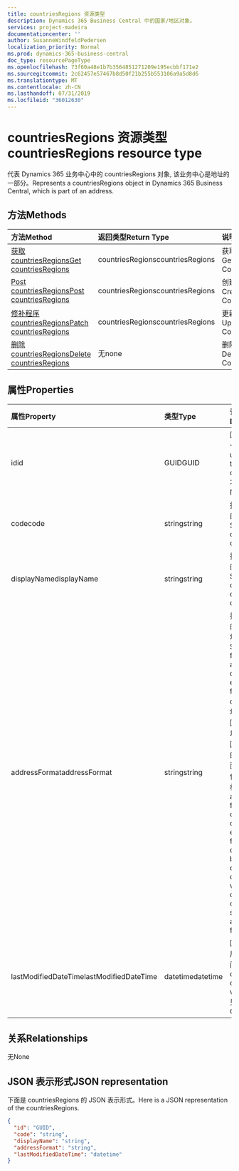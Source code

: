 ```yaml
---
title: countriesRegions 资源类型
description: Dynamics 365 Business Central 中的国家/地区对象。
services: project-madeira
documentationcenter: ''
author: SusanneWindfeldPedersen
localization_priority: Normal
ms.prod: dynamics-365-business-central
doc_type: resourcePageType
ms.openlocfilehash: 73f60a48e1b7b3564851271209e195ecbbf171e2
ms.sourcegitcommit: 2c62457e57467b8d50f21b255b553106a9a5d8d6
ms.translationtype: MT
ms.contentlocale: zh-CN
ms.lasthandoff: 07/31/2019
ms.locfileid: "36012630"
---
```

# <a name="countriesregions-resource-type"></a><span data-ttu-id="1b87e-103">countriesRegions 资源类型</span><span class="sxs-lookup"><span data-stu-id="1b87e-103">countriesRegions resource type</span></span>
<span data-ttu-id="1b87e-104">代表 Dynamics 365 业务中心中的 countriesRegions 对象, 该业务中心是地址的一部分。</span><span class="sxs-lookup"><span data-stu-id="1b87e-104">Represents a countriesRegions object in Dynamics 365 Business Central, which is part of an address.</span></span>

## <a name="methods"></a><span data-ttu-id="1b87e-105">方法</span><span class="sxs-lookup"><span data-stu-id="1b87e-105">Methods</span></span>

| <span data-ttu-id="1b87e-106">方法</span><span class="sxs-lookup"><span data-stu-id="1b87e-106">Method</span></span>                                                              | <span data-ttu-id="1b87e-107">返回类型</span><span class="sxs-lookup"><span data-stu-id="1b87e-107">Return Type</span></span>    |<span data-ttu-id="1b87e-108">说明</span><span class="sxs-lookup"><span data-stu-id="1b87e-108">Description</span></span>                |
|:--------------------------------------------------------------------|:---------------|:--------------------------|
|[<span data-ttu-id="1b87e-109">获取 countriesRegions</span><span class="sxs-lookup"><span data-stu-id="1b87e-109">Get countriesRegions</span></span>](../api/dynamics-countriesregions-get.md)      |<span data-ttu-id="1b87e-110">countriesRegions</span><span class="sxs-lookup"><span data-stu-id="1b87e-110">countriesRegions</span></span>|<span data-ttu-id="1b87e-111">获取国家/地区。</span><span class="sxs-lookup"><span data-stu-id="1b87e-111">Get a Countries/Regions.</span></span>   |
|[<span data-ttu-id="1b87e-112">Post countriesRegions</span><span class="sxs-lookup"><span data-stu-id="1b87e-112">Post countriesRegions</span></span>](../api/dynamics-create-countriesregions.md)  |<span data-ttu-id="1b87e-113">countriesRegions</span><span class="sxs-lookup"><span data-stu-id="1b87e-113">countriesRegions</span></span>|<span data-ttu-id="1b87e-114">创建国家/地区。</span><span class="sxs-lookup"><span data-stu-id="1b87e-114">Create a Countries/Regions.</span></span>|
|[<span data-ttu-id="1b87e-115">修补程序 countriesRegions</span><span class="sxs-lookup"><span data-stu-id="1b87e-115">Patch countriesRegions</span></span>](../api/dynamics-countriesregions-update.md) |<span data-ttu-id="1b87e-116">countriesRegions</span><span class="sxs-lookup"><span data-stu-id="1b87e-116">countriesRegions</span></span>|<span data-ttu-id="1b87e-117">更新国家/地区。</span><span class="sxs-lookup"><span data-stu-id="1b87e-117">Update a Countries/Regions.</span></span>|
|[<span data-ttu-id="1b87e-118">删除 countriesRegions</span><span class="sxs-lookup"><span data-stu-id="1b87e-118">Delete countriesRegions</span></span>](../api/dynamics-countriesregions-delete.md)|<span data-ttu-id="1b87e-119">无</span><span class="sxs-lookup"><span data-stu-id="1b87e-119">none</span></span>            |<span data-ttu-id="1b87e-120">删除国家/地区。</span><span class="sxs-lookup"><span data-stu-id="1b87e-120">Delete a Countries/Regions.</span></span>|

## <a name="properties"></a><span data-ttu-id="1b87e-121">属性</span><span class="sxs-lookup"><span data-stu-id="1b87e-121">Properties</span></span>
| <span data-ttu-id="1b87e-122">属性</span><span class="sxs-lookup"><span data-stu-id="1b87e-122">Property</span></span>       | <span data-ttu-id="1b87e-123">类型</span><span class="sxs-lookup"><span data-stu-id="1b87e-123">Type</span></span>       |<span data-ttu-id="1b87e-124">说明</span><span class="sxs-lookup"><span data-stu-id="1b87e-124">Description</span></span>                                                  |
|:---------------|:-----------|:------------------------------------------------------------|
|<span data-ttu-id="1b87e-125">id</span><span class="sxs-lookup"><span data-stu-id="1b87e-125">id</span></span>              |<span data-ttu-id="1b87e-126">GUID</span><span class="sxs-lookup"><span data-stu-id="1b87e-126">GUID</span></span>        |<span data-ttu-id="1b87e-127">国家/地区的唯一 ID。</span><span class="sxs-lookup"><span data-stu-id="1b87e-127">The unique ID of the country/region.</span></span> <span data-ttu-id="1b87e-128">不可编辑。</span><span class="sxs-lookup"><span data-stu-id="1b87e-128">Non-editable.</span></span>           |
|<span data-ttu-id="1b87e-129">code</span><span class="sxs-lookup"><span data-stu-id="1b87e-129">code</span></span>            |<span data-ttu-id="1b87e-130">string</span><span class="sxs-lookup"><span data-stu-id="1b87e-130">string</span></span>      |<span data-ttu-id="1b87e-131">指定国家/地区的代码。</span><span class="sxs-lookup"><span data-stu-id="1b87e-131">Specifies the code of the country/region.</span></span>                    |
|<span data-ttu-id="1b87e-132">displayName</span><span class="sxs-lookup"><span data-stu-id="1b87e-132">displayName</span></span>     |<span data-ttu-id="1b87e-133">string</span><span class="sxs-lookup"><span data-stu-id="1b87e-133">string</span></span>      |<span data-ttu-id="1b87e-134">指定国家/地区的显示名称。</span><span class="sxs-lookup"><span data-stu-id="1b87e-134">Specifies the display name of the country/region.</span></span>            |
|<span data-ttu-id="1b87e-135">addressFormat</span><span class="sxs-lookup"><span data-stu-id="1b87e-135">addressFormat</span></span>   |<span data-ttu-id="1b87e-136">string</span><span class="sxs-lookup"><span data-stu-id="1b87e-136">string</span></span>      |<span data-ttu-id="1b87e-137">指定在面向外部的文档上显示的地址的格式。</span><span class="sxs-lookup"><span data-stu-id="1b87e-137">Specifies the format of the address that is displayed on external-facing documents.</span></span> <span data-ttu-id="1b87e-138">将地址格式链接到国家/地区代码, 以便基于包含该国家/地区代码的卡片或文档的面向外部的文档使用指定的地址格式。</span><span class="sxs-lookup"><span data-stu-id="1b87e-138">You link an address format to a country/region code so that external-facing documents based on cards or documents with that country/region code use the specified address format.</span></span>|
|<span data-ttu-id="1b87e-139">lastModifiedDateTime</span><span class="sxs-lookup"><span data-stu-id="1b87e-139">lastModifiedDateTime</span></span>|<span data-ttu-id="1b87e-140">datetime</span><span class="sxs-lookup"><span data-stu-id="1b87e-140">datetime</span></span>|<span data-ttu-id="1b87e-141">国家/地区的最后修改日期时间。</span><span class="sxs-lookup"><span data-stu-id="1b87e-141">The last datetime the country/region was modified.</span></span> <span data-ttu-id="1b87e-142">只读。</span><span class="sxs-lookup"><span data-stu-id="1b87e-142">Read-Only.</span></span>|  


## <a name="relationships"></a><span data-ttu-id="1b87e-143">关系</span><span class="sxs-lookup"><span data-stu-id="1b87e-143">Relationships</span></span>
<span data-ttu-id="1b87e-144">无</span><span class="sxs-lookup"><span data-stu-id="1b87e-144">None</span></span>

## <a name="json-representation"></a><span data-ttu-id="1b87e-145">JSON 表示形式</span><span class="sxs-lookup"><span data-stu-id="1b87e-145">JSON representation</span></span>

<span data-ttu-id="1b87e-146">下面是 countriesRegions 的 JSON 表示形式。</span><span class="sxs-lookup"><span data-stu-id="1b87e-146">Here is a JSON representation of the countriesRegions.</span></span>


```json
{
  "id": "GUID",
  "code": "string",
  "displayName": "string",
  "addressFormat": "string",
  "lastModifiedDateTime": "datetime"
}

```



